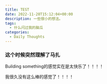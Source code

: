 ```yaml
---
title: TEST
date: 2022-11-28T15:12:04+00:00
description: 一些很小的想法。
tags:
  - 什么闪过我的脑瓜
categories:
  - Daily Thoughts
---
```

### 这个时候突然理解了马扎

Building something的感觉实在是太快乐了！！！！

我很久没有这么棒的感觉了！！！！